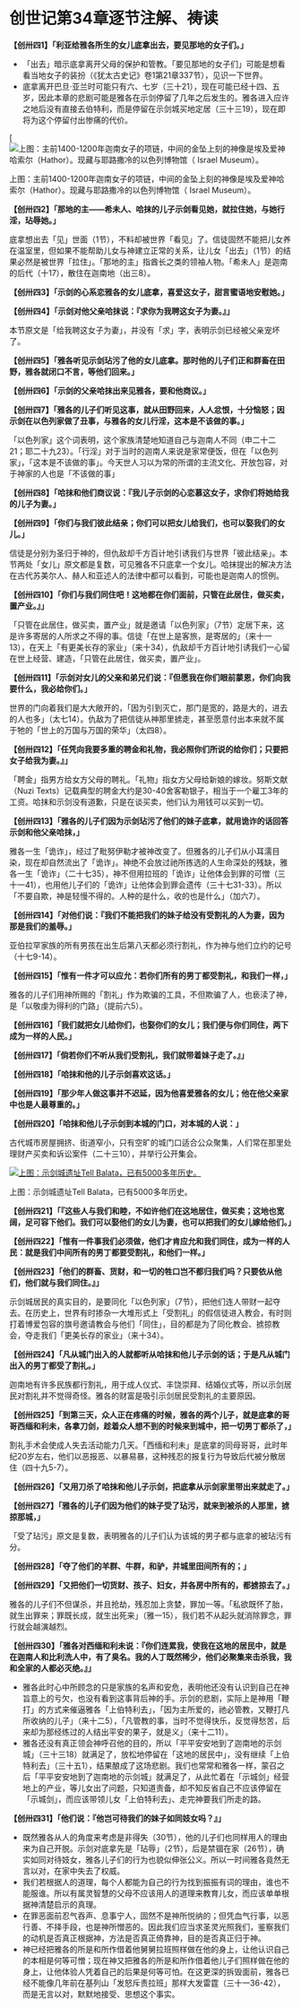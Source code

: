 # 创世记第34章逐节注解、祷读



**【创卅四1】「利亚给雅各所生的女儿底拿出去，要见那地的女子们。」**

- 「出去」暗示底拿离开父母的保护和管教。「要见那地的女子们」可能是想看看当地女子的装扮（《犹太古史记》卷1第21章337节），见识一下世界。
- 底拿离开巴旦·亚兰时可能只有六、七岁（三十21），现在可能已经十四、五岁，因此本章的悲剧可能是雅各在示剑停留了几年之后发生的。雅各进入应许之地后没有直接去伯特利，而是停留在示剑城买地定居（三十三19），现在即将为这个停留付出惨痛的代价。

[![上图：主前1400-1200年迦南女子的项链，中间的金坠上刻的神像是埃及爱神哈索尔（Hathor）。现藏与耶路撒冷的以色列博物馆（ Israel Museum）。](img/canaanite-necklace.jpg)

上图：主前1400-1200年迦南女子的项链，中间的金坠上刻的神像是埃及爱神哈索尔（Hathor）。现藏与耶路撒冷的以色列博物馆（ Israel Museum）。

**【创卅四2】「那地的主——希未人、哈抹的儿子示剑看见她，就拉住她，与她行淫，玷辱她。」**

底拿想出去「见」世面（1节），不料却被世界「看见」了。信徒固然不能把儿女养在温室里，但如果不能帮助儿女与神建立正常的关系，让儿女「出去」（1节）的结果必然是被世界「拉住」。「那地的主」指酋长之类的领袖人物。「希未人」是迦南的后代（十17），散住在迦南地（出三8）。

**【创卅四3】「示剑的心系恋雅各的女儿底拿，喜爱这女子，甜言蜜语地安慰她。」**

**【创卅四4】「示剑对他父亲哈抹说：『求你为我聘这女子为妻。』」**

本节原文是「给我聘这女子为妻」，并没有「求」字，表明示剑已经被父亲宠坏了。

**【创卅四5】「雅各听见示剑玷污了他的女儿底拿。那时他的儿子们正和群畜在田野，雅各就闭口不言，等他们回来。」**

**【创卅四6】「示剑的父亲哈抹出来见雅各，要和他商议。」**

**【创卅四7】「雅各的儿子们听见这事，就从田野回来，人人忿恨，十分恼怒；因示剑在以色列家做了丑事，与雅各的女儿行淫，这本是不该做的事。」**

「以色列家」这个词表明，这个家族清楚地知道自己与迦南人不同（申二十二21；耶二十九23）。「行淫」对于当时的迦南人来说是家常便饭，但在「以色列家」，「这本是不该做的事」。今天世人习以为常的所谓的主流文化、开放包容，对于神家的人也是「不该做的事」

**【创卅四8】「哈抹和他们商议说：『我儿子示剑的心恋慕这女子，求你们将她给我的儿子为妻。」**

**【创卅四9】「你们与我们彼此结亲；你们可以把女儿给我们，也可以娶我们的女儿。」**

信徒是分别为圣归于神的，但仇敌却千方百计地引诱我们与世界「彼此结亲」。本节两处「女儿」原文都是复数，可见雅各不只底拿一个女儿。哈抹提出的解决方法在古代苏美尔人、赫人和亚述人的法律中都可以看到，可能也是迦南人的惯例。

**【创卅四10】「你们与我们同住吧！这地都在你们面前，只管在此居住，做买卖，置产业。』」**

「只管在此居住，做买卖，置产业」就是邀请「以色列家」（7节）定居下来，这是许多寄居的人所求之不得的事。信徒「在世上是客旅，是寄居的」（来十一13），在天上「有更美长存的家业」（来十34），仇敌却千方百计地引诱我们一心留在世上经营、建造，「只管在此居住，做买卖，置产业」。

**【创卅四11】「示剑对女儿的父亲和弟兄们说：『但愿我在你们眼前蒙恩，你们向我要什么，我必给你们。」**

世界的门向着我们是大大敞开的，「因为引到灭亡，那门是宽的，路是大的，进去的人也多」（太七14）。仇敌为了把信徒从神那里掳走，甚至愿意付出本来就不属于牠的「世上的万国与万国的荣华」（太四8）。

**【创卅四12】「任凭向我要多重的聘金和礼物，我必照你们所说的给你们；只要把女子给我为妻。』」**

「聘金」指男方给女方父母的聘礼。「礼物」指女方父母给新娘的嫁妆。努斯文献（Nuzi Texts）记载典型的聘金大约是30-40舍客勒银子，相当于一个雇工3年的工资。哈抹和示剑没有道歉，只是在谈买卖，他们认为用钱可以买到一切。

**【创卅四13】「雅各的儿子们因为示剑玷污了他们的妹子底拿，就用诡诈的话回答示剑和他父亲哈抹，」**

雅各一生「诡诈」，经过了毗努伊勒才被神改变了。但雅各的儿子们从小耳濡目染，现在却自然流出了「诡诈」。神绝不会放过祂所拣选的人生命深处的残缺，雅各一生「诡诈」（二十七35），神不但用拉班的「诡诈」让他体会到罪的可憎（三十一41），也用他儿子们的「诡诈」让他体会到罪会遗传（三十七31-33）。所以「不要自欺，神是轻慢不得的。人种的是什么，收的也是什么」（加六7）。

**【创卅四14】「对他们说：『我们不能把我们的妹子给没有受割礼的人为妻，因为那是我们的羞辱。」**

亚伯拉罕家族的所有男孩在出生后第八天都必须行割礼，作为神与他们立约的记号（十七9-14）。

**【创卅四15】「惟有一件才可以应允：若你们所有的男丁都受割礼，和我们一样，」**

雅各的儿子们用神所赐的「割礼」作为欺骗的工具，不但欺骗了人，也亵渎了神，是「以敬虔为得利的门路」（提前六5）。

**【创卅四16】「我们就把女儿给你们，也娶你们的女儿；我们便与你们同住，两下成为一样的人民。」**

**【创卅四17】「倘若你们不听从我们受割礼，我们就带着妹子走了。』」**

**【创卅四18】「哈抹和他的儿子示剑喜欢这话。」**

**【创卅四19】「那少年人做这事并不迟延，因为他喜爱雅各的女儿；他在他父亲家中也是人最尊重的。」**

**【创卅四20】「哈抹和他儿子示剑到本城的门口，对本城的人说：」**

古代城市房屋拥挤、街道窄小，只有空旷的城门口适合公众聚集，人们常在那里处理财产买卖和诉讼案件（二十三10），并举行公开集会。

[![上图：示剑城遗址Tell Balata，已有5000多年历史。](img/tell-balata.jpg)](img/tell-balata.jpg)

上图：示剑城遗址Tell Balata，已有5000多年历史。

**【创卅四21】「『这些人与我们和睦，不如许他们在这地居住，做买卖；这地也宽阔，足可容下他们。我们可以娶他们的女儿为妻，也可以把我们的女儿嫁给他们。」**

**【创卅四22】「惟有一件事我们必须做，他们才肯应允和我们同住，成为一样的人民：就是我们中间所有的男丁都要受割礼，和他们一样。」**

**【创卅四23】「他们的群畜、货财，和一切的牲口岂不都归我们吗？只要依从他们，他们就与我们同住。』」**

示剑城居民的真实目的，是要同化「以色列家」（7节），把他们连人带财一起夺去。在历史上，世界有时掺杂一大堆形式上「受割礼」的假信徒进入教会，有时则打着博爱包容的旗号邀请教会与他们「同住」，目的都是为了同化教会、掳掠教会，夺走我们「更美长存的家业」（来十34）。

**【创卅四24】「凡从城门出入的人就都听从哈抹和他儿子示剑的话；于是凡从城门出入的男丁都受了割礼。」**

迦南地有许多民族都行割礼，用于成人仪式、丰饶崇拜、结婚仪式等，所以示剑居民对割礼并不觉得奇怪。雅各的财富是吸引示剑居民受割礼的主要原因。

**【创卅四25】「到第三天，众人正在疼痛的时候，雅各的两个儿子，就是底拿的哥哥西缅和利未，各拿刀剑，趁着众人想不到的时候来到城中，把一切男丁都杀了，」**

割礼手术会使成人失去活动能力几天。「西缅和利未」是底拿的同母哥哥，此时年纪20岁左右，他们以恶报恶、以暴易暴，这种残忍的报复行为导致后代被分散居住（四十九5-7）。

**【创卅四26】「又用刀杀了哈抹和他儿子示剑，把底拿从示剑家里带出来就走了。」**

**【创卅四27】「雅各的儿子们因为他们的妹子受了玷污，就来到被杀的人那里，掳掠那城，」**

「受了玷污」原文是复数，表明雅各的儿子们认为该城的男子都与底拿的被玷污有分。

**【创卅四28】「夺了他们的羊群、牛群，和驴，并城里田间所有的；」**

**【创卅四29】「又把他们一切货财、孩子、妇女，并各房中所有的，都掳掠去了。」**

雅各的儿子们不但谋杀，并且抢劫，残忍加上贪婪，罪加一等。「私欲既怀了胎，就生出罪来；罪既长成，就生出死来」（雅一15），我们若不从起头就消除罪念，罪行就会越演越烈。

**【创卅四30】「雅各对西缅和利未说：『你们连累我，使我在这地的居民中，就是在迦南人和比利洗人中，有了臭名。我的人丁既然稀少，他们必聚集来击杀我，我和全家的人都必灭绝。』」**

- 雅各此时心中所顾念的只是家族的名声和安危，表明他还没有认识到自己在神旨意上的亏欠，也没有看到这事背后神的手。示剑的悲剧，实际上是神用「鞭打」的方式来催逼雅各「上伯特利去」，「因为主所爱的，祂必管教，又鞭打凡所收纳的儿子」（来十二5），「凡管教的事，当时不觉得快乐，反觉得愁苦，后来却为那经练过的人结出平安的果子，就是义」（来十二11）。
- 雅各还没有真正领会神呼召他的目的，所以「平平安安地到了迦南地的示剑城」（三十三18）就满足了，放松地停留在「这地的居民中」，没有继续「上伯特利去」（三十五1），结果酿成了这场悲剧。我们也常常和雅各一样，蒙召之后「平平安安地到了迦南地的示剑城」就满足了，从此忙着在「示城剑」经营地上的产业，等儿女出了问题，只知道责备，却不知反省自己不应该停留在「示城剑」，而应该带领儿女「上伯特利去」、走完神要我们所走的路。

**【创卅四31】「他们说：『他岂可待我们的妹子如同妓女吗？』」**

- 既然雅各从人的角度来考虑是非得失（30节），他的儿子们也同样用人的理由来为自己开脱。示剑对底拿先是「玷辱」（2节），后是禁锢在家（26节），确实如同对待妓女，雅各儿子们的行为也貌似伸张公义。所以一时间雅各竟然无言以对，在家中失去了权威。
- 我们若根据人的道理，每个人都能为自己的行为找到振振有词的理由，谁也不能服谁。所以有属灵智慧的父母不应该用人的道理来教育儿女，而应该单单根据神清楚启示的真理。
- 在罪恶面前忍气吞声、息事宁人，固然不是神所悦纳的；但凭血气行事，以恶行善、不择手段，也是神所憎恶的。因此我们应当求圣灵光照我们，鉴察我们的动机是否真正根据神，方法是否真正倚靠神，目的是否真正归于神。
- 神已经把雅各的所是和所作借着他舅舅拉班照样做在他的身上，让他认识自己的本相是何等可憎；现在神又把雅各的所是和所作借着他儿子们照样做在他的身上，让他体验人凭着自己的后果是何等可怕。在这更深的拆毁面前，雅各已经不能像几年前在基列山「发怒斥责拉班」那样大发雷霆（三十一36-42），而是无言以对，默默地接受、思想这个事实。